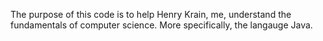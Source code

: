 The purpose of this code is to help Henry Krain, me, understand the fundamentals of computer science. More specifically, the langauge Java.